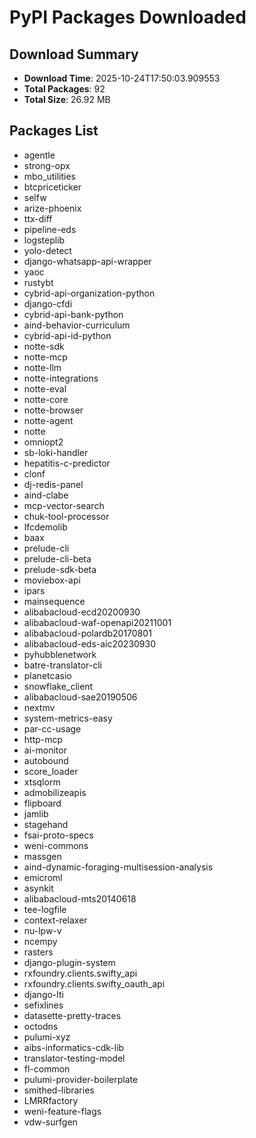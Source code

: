 # PyPI Packages Downloaded

## Download Summary
- **Download Time**: 2025-10-24T17:50:03.909553
- **Total Packages**: 92
- **Total Size**: 26.92 MB

## Packages List
- agentle
- strong-opx
- mbo_utilities
- btcpriceticker
- selfw
- arize-phoenix
- ttx-diff
- pipeline-eds
- logsteplib
- yolo-detect
- django-whatsapp-api-wrapper
- yaoc
- rustybt
- cybrid-api-organization-python
- django-cfdi
- cybrid-api-bank-python
- aind-behavior-curriculum
- cybrid-api-id-python
- notte-sdk
- notte-mcp
- notte-llm
- notte-integrations
- notte-eval
- notte-core
- notte-browser
- notte-agent
- notte
- omniopt2
- sb-loki-handler
- hepatitis-c-predictor
- clonf
- dj-redis-panel
- aind-clabe
- mcp-vector-search
- chuk-tool-processor
- lfcdemolib
- baax
- prelude-cli
- prelude-cli-beta
- prelude-sdk-beta
- moviebox-api
- ipars
- mainsequence
- alibabacloud-ecd20200930
- alibabacloud-waf-openapi20211001
- alibabacloud-polardb20170801
- alibabacloud-eds-aic20230930
- pyhubblenetwork
- batre-translator-cli
- planetcasio
- snowflake_client
- alibabacloud-sae20190506
- nextmv
- system-metrics-easy
- par-cc-usage
- http-mcp
- ai-monitor
- autobound
- score_loader
- xtsqlorm
- admobilizeapis
- flipboard
- jamlib
- stagehand
- fsai-proto-specs
- weni-commons
- massgen
- aind-dynamic-foraging-multisession-analysis
- emicroml
- asynkit
- alibabacloud-mts20140618
- tee-logfile
- context-relaxer
- nu-lpw-v
- ncempy
- rasters
- django-plugin-system
- rxfoundry.clients.swifty_api
- rxfoundry.clients.swifty_oauth_api
- django-lti
- sefixlines
- datasette-pretty-traces
- octodns
- pulumi-xyz
- aibs-informatics-cdk-lib
- translator-testing-model
- fl-common
- pulumi-provider-boilerplate
- smithed-libraries
- LMRRfactory
- weni-feature-flags
- vdw-surfgen
